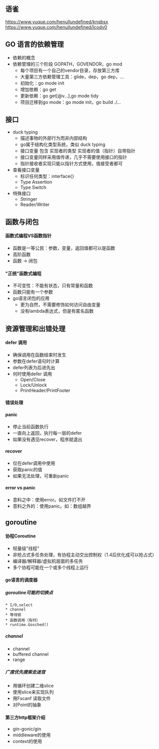 ## 语雀
https://www.yuque.com/henullundefined/knqbsx
https://www.yuque.com/henullundefined/lcodv0
## GO 语言的依赖管理
* 依赖的概念
* 依赖管理的三个阶段 GOPATH，GOVENDOR，go mod
    * 每个项目有一个自己的vendor目录，存放第三方库
    * 大量第三方依赖管理工具：glide，dep，go dep，...
    * 初始化：go mode init
    * 增加依赖：go get
    * 更新依赖：go get[@v...],go mode tidy
    * 项目迁移到go mode：go mode init，go build ./...
  

## 接口
* duck typing 
    * 描述事物的外部行为而非内部结构
    * go属于结构化类型系统，类似 duck typing
    * 接口变量 包含 实现者的类型 实现者的值（指针）自带指针
    * 接口变量同样采用值传递，几乎不需要使用接口的指针
    * 指针接收者实现只能以指针方式使用，值接受者都可
* 查看接口变量
    * 标识任何类型：interface{}
    * Type Assertion
    * Type Switch
* 特殊接口
    * Stringer
    * Reader/Writer
  

## 函数与闭包
#### 函数式编程VS函数指针
* 函数是一等公民：参数，变量，返回值都可以是函数
* 高阶函数
* 函数 -> 闭包
#### "正统"函数式编程
* 不可变性：不能有状态，只有常量和函数
* 函数只能有一个参数
* go语言闭包的应用
  * 更为自然，不需要修饰如何访问自由变量
  * 没有lambda表达式，但是有匿名函数
  

## 资源管理和出错处理
#### defer 调用
* 确保调用在函数结束时发生
* 参数在defer语句时计算
* defer列表为后进先出
* 何时使用defer 调用
  * Open/Close
  * Lock/Unlock
  * PrintHeader/PrintFooter
#### 错误处理
#### panic
* 停止当前函数执行
* 一直向上返回，执行每一层的defer
* 如果没有遇见recover，程序就退出
#### recover
* 仅在defer调用中使用
* 获取panic的值
* 如果无法处理，可重新panic
#### error vs panic
* 意料之中：使用error。如文件打不开
* 意料之外的：使用panic。如：数组越界

## goroutine
#### 协程Coroutine
* 轻量级"线程"
* 非抢占式多任务处理，有协程主动交出控制权（1.4后优化成可以抢占式）
* 编译器/解释器/虚拟机层面的多任务
* 多个协程可能在一个或多个线程上运行
#### go语言的调度器
##### goroutine可能的切换点
    * I/O,select
    * channel
    * 等待锁
    * 函数调用（有时）
    * runtime.Gosched()
##### channel
* channel
* buffered channel
* range
##### 广度优先搜索走迷宫
* 用循环创建二维slice
* 使用slice来实现队列
* 用Fscanf 读取文件
* 对Point的抽象
#### 第三方http框架介绍
* gin-gonic/gin
* middleware的使用
* context的使用
